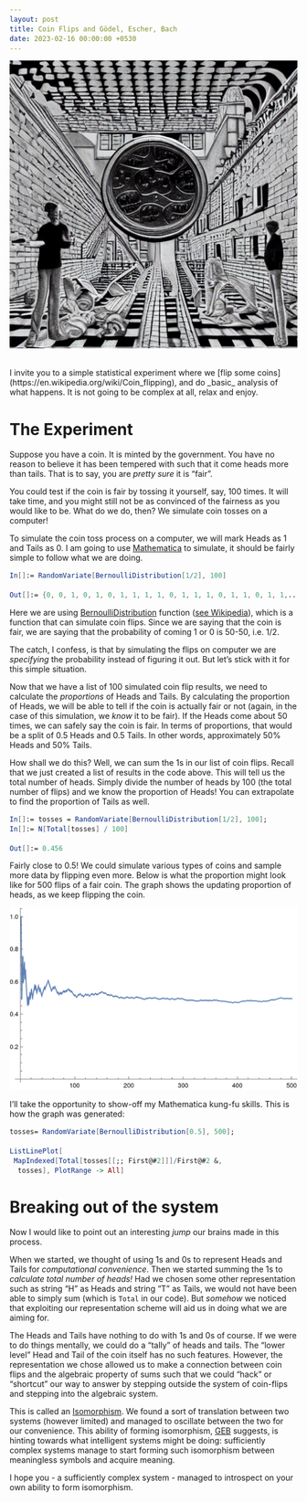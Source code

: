 ```yaml
---
layout: post
title: Coin Flips and Gödel, Escher, Bach
date: 2023-02-16 00:00:00 +0530
---
```

![escher-like-painting](/assets/images/coin_flip_and_geb_1.png)

<br />
I invite you to a simple statistical experiment where we [flip some coins](https://en.wikipedia.org/wiki/Coin_flipping), and do _basic_ analysis of what happens. It is not going to be complex at all, relax and enjoy.

# The Experiment
Suppose you have a coin. It is minted by the government. You have no reason to believe it has been tempered with such that it come heads more than tails. That is to say, you are _pretty sure_ it is “fair”.

You could test if the coin is fair by tossing it yourself, say, 100 times. It will take time, and you might still not be as convinced of the fairness as you would like to be. What do we do, then? We simulate coin tosses on a computer!

To simulate the coin toss process on a computer, we will mark Heads as 1 and Tails as 0. I am going to use [Mathematica](https://reference.wolfram.com/language/) to simulate, it should be fairly simple to follow what we are doing.

```mathematica
In[]:= RandomVariate[BernoulliDistribution[1/2], 100]

Out[]:= {0, 0, 1, 0, 1, 0, 1, 1, 1, 1, 0, 1, 1, 1, 0, 1, 1, 0, 1, 1,...}
```

Here we are using [BernoulliDistribution](https://reference.wolfram.com/language/ref/BernoulliDistribution.html) function ([see Wikipedia](https://en.wikipedia.org/wiki/Bernoulli_distribution)), which is a function that can simulate coin flips. Since we are saying that the coin is fair, we are saying that the probability of coming 1 or 0 is 50-50, i.e. 1/2.

The catch, I confess, is that by simulating the flips on computer we are _specifying_ the probability instead of figuring it out. But let’s stick with it for this simple situation.

Now that we have a list of 100 simulated coin flip results, we need to calculate the _proportions_ of Heads and Tails. By calculating the proportion of Heads, we will be able to tell if the coin is actually fair or not (again, in the case of this simulation, we _know_ it to be fair). If the Heads come about 50 times, we can safely say the coin is fair. In terms of proportions, that would be a split of 0.5 Heads and 0.5 Tails. In other words, approximately 50% Heads and 50% Tails.

How shall we do this? Well, we can sum the 1s in our list of coin flips. Recall that we just created a list of results in the code above. This will tell us the total number of heads. Simply divide the number of heads by 100 (the total number of flips) and we know the proportion of Heads! You can extrapolate to find the proportion of Tails as well.

```mathematica
In[]:= tosses = RandomVariate[BernoulliDistribution[1/2], 100];
In[]:= N[Total[tosses] / 100]

Out[]:= 0.456
```

Fairly close to 0.5! We could simulate various types of coins and sample more data by flipping even more. Below is what the proportion might look like for 500 flips of a fair coin. The graph shows the updating proportion of heads, as we keep flipping the coin.

![Graph of 500 coin tosses](/assets/images/coin_flip_simulation.png)

I’ll take the opportunity to show-off my Mathematica kung-fu skills. This is how the graph was generated:

```mathematica
tosses= RandomVariate[BernoulliDistribution[0.5], 500];

ListLinePlot[
 MapIndexed[Total[tosses[[;; First@#2]]]/First@#2 &, 
  tosses], PlotRange -> All]
```

# Breaking out of the system

Now I would like to point out an interesting _jump_ our brains made in this process.

When we started, we thought of using 1s and 0s to represent Heads and Tails for _computational convenience_. Then we started summing the 1s to _calculate total number of heads!_ Had we chosen some other representation such as string “H” as Heads and string “T” as Tails, we would not have been able to simply sum (which is `Total` in our code). But _somehow_ we noticed that exploiting our representation scheme will aid us in doing what we are aiming for.

The Heads and Tails have nothing to do with 1s and 0s of course. If we were to do things mentally, we could do a “tally” of heads and tails. The “lower level” Head and Tail of the coin itself has no such features. However, the representation we chose allowed us to make a connection between coin flips and the algebraic property of sums such that we could “hack” or “shortcut” our way to answer by stepping outside the system of coin-flips and stepping into the algebraic system.

This is called an [Isomorphism](https://en.wikipedia.org/wiki/Isomorphism). We found a sort of translation between two systems (however limited) and managed to oscillate between the two for our convenience. This ability of forming isomorphism, [GEB](https://en.wikipedia.org/wiki/G%C3%B6del,_Escher,_Bach) suggests, is hinting towards what intelligent systems might be doing: sufficiently complex systems manage to start forming such isomorphism between meaningless symbols and acquire meaning.

I hope you - a sufficiently complex system - managed to introspect on your own ability to form isomorphism.
